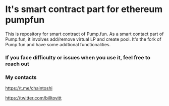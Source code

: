 # It's smart contract part for ethereum pumpfun
This is repository for smart contract of Pump.fun. As a smart contact part of Pump.fun, it involves add/remove virtual LP and create pool. It's the fork of Pump.fun and have some addtional functionalities.

### If you face difficulty or issues when you use it, feel free to reach out

### My contacts
https://t.me/chaintoshi

https://twitter.com/billtovitt
